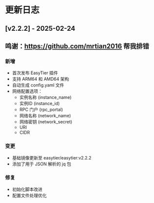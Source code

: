 # 更新日志

## [v2.2.2] - 2025-02-24

## 鸣谢：https://github.com/mrtian2016 帮我排错

### 新增
- 首次发布 EasyTier 插件
- 支持 ARM64 和 AMD64 架构
- 自动生成 config.yaml 文件
- 网络配置选项：
  - 实例名称 (instance_name)
  - 实例ID (instance_id)
  - RPC 门户 (rpc_portal)
  - 网络名称 (network_name)
  - 网络密钥 (network_secret)
  - URI
  - CIDR

### 变更
- 基础镜像更新至 easytier/easytier:v2.2.2
- 添加了用于 JSON 解析的 jq 包

### 修复
- 初始化脚本改进
- 配置文件处理优化
